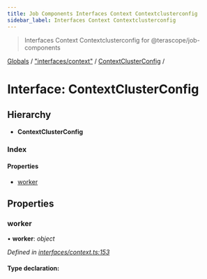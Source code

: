 ```yaml
---
title: Job Components Interfaces Context Contextclusterconfig
sidebar_label: Interfaces Context Contextclusterconfig
---
```


> Interfaces Context Contextclusterconfig for @terascope/job-components

[Globals](../overview.md) / ["interfaces/context"](../modules/_interfaces_context_.md) / [ContextClusterConfig](_interfaces_context_.contextclusterconfig.md) /

# Interface: ContextClusterConfig

## Hierarchy

* **ContextClusterConfig**

### Index

#### Properties

* [worker](_interfaces_context_.contextclusterconfig.md#worker)

## Properties

###  worker

• **worker**: *object*

*Defined in [interfaces/context.ts:153](https://github.com/terascope/teraslice/tree/0c8b1cfadd6cd255811e506264906c5373f2ebea/packages/job-components/interfaces/context.ts#L153)*

#### Type declaration:
